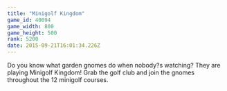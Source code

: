 ```yaml
---
title: "Minigolf Kingdom"
game_id: 40094
game_width: 800
game_height: 500
rank: 5200
date: 2015-09-21T16:01:34.226Z
---
```

Do you know what garden gnomes do when nobody?s watching?
They are playing Minigolf Kingdom!
Grab the golf club and join the gnomes throughout the 12 minigolf courses.